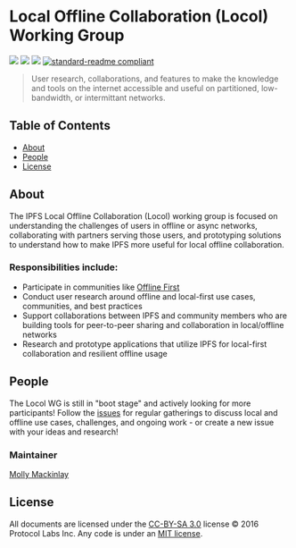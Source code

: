 # Local Offline Collaboration (Locol) Working Group

[![](https://img.shields.io/badge/made%20by-Protocol%20Labs-blue.svg?style=flat-square)](http://ipn.io)
[![](https://img.shields.io/badge/project-IPFS-blue.svg?style=flat-square)](http://ipfs.io/)
[![](https://img.shields.io/badge/freenode-%23ipfs-blue.svg?style=flat-square)](http://webchat.freenode.net/?channels=%23ipfs)
[![standard-readme compliant](https://img.shields.io/badge/standard--readme-OK-green.svg?style=flat-square)](https://github.com/RichardLitt/standard-readme)

> User research, collaborations, and features to make the knowledge and tools on the internet accessible and useful on partitioned, low-bandwidth, or intermittant networks.

## Table of Contents

- [About](#about)
- [People](#people)
- [License](#license)

## About

The IPFS Local Offline Collaboration (Locol) working group is focused on understanding the challenges of users in offline or async networks, collaborating with partners serving those users, and prototyping solutions to understand how to make IPFS more useful for local offline collaboration.

### Responsibilities include:
- Participate in communities like [Offline First](http://offlinefirst.org/)
- Conduct user research around offline and local-first use cases, communities, and best practices
- Support collaborations between IPFS and community members who are building tools for peer-to-peer sharing and collaboration in local/offline networks
- Research and prototype applications that utilize IPFS for local-first collaboration and resilient offline usage

## People
The Locol WG is still in "boot stage" and actively looking for more participants! Follow the [issues](issues) for regular gatherings to discuss local and offline use cases, challenges, and ongoing work - or create a new issue with your ideas and research!

### Maintainer
[Molly Mackinlay](https://github.com/momack2)


## License

All documents are licensed under the [CC-BY-SA 3.0](https://ipfs.io/ipfs/QmVreNvKsQmQZ83T86cWSjPu2vR3yZHGPm5jnxFuunEB9u) license © 2016 Protocol Labs Inc. Any code is under an [MIT license](LICENSE).
